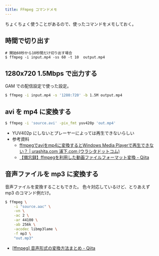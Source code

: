 ```yaml
---
title: FFmpeg コマンドメモ
---
```


ちょくちょく使うことがあるので、使ったコマンドをメモしておく。

## 時間で切り出す

```shell
# 開始60秒から10秒間だけ切り出す場合
$ ffmpeg -i input.mp4 -ss 60 -t 10  output.mp4
```

## 1280x720 1.5Mbps で出力する

GAM での配信設定で使った設定。

```bash
$ ffmpeg -i input.mp4 -s '1280:720' -b 1.5M output.mp4
```

## avi を mp4 に変換する

```bash
$ ffmpeg -i 'source.avi' -pix_fmt yuv420p 'out.mp4'
```

- YUV402p にしないとプレーヤーによっては再生できないらしい
- 参考資料
    - [ffmpegでaviをmp4に変換するとWindows Media Playerで再生できない？ | urashita.com 浦下.com (ウラシタドットコム)](https://urashita.com/archives/25396)
    - [【備忘録】ffmpegを利用した動画ファイルフォーマット変換 - Qiita](https://qiita.com/mriho/items/a16b3c618c378efeb58f)

## 音声ファイルを mp3 に変換する

音声ファイルを変換することもできた。
色々対応しているけど、とりあえず mp3 のコマンド例だけ。

```bash
$ ffmpeg \
    -i "source.aac" \
    -vn \
    -ac 2 \
    -ar 44100 \
    -ab 256k \
    -acodec libmp3lame \
    -f mp3 \
    "out.mp3"
```

- [[ffmpeg] 音声形式の変換方法まとめ - Qiita](https://qiita.com/suzutsuki0220/items/43c87488b4684d3d15f6#wav%E3%81%8B%E3%82%89aac%E5%BD%A2%E5%BC%8F%E3%81%B8%E5%A4%89%E6%8F%9B)
